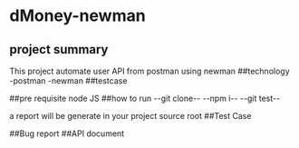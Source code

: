# dMoney-newman
## project summary 
This project automate user API from postman using newman
##technology
-postman
-newman
##testcase
<link>
##pre requisite
node JS
##how to run
--git clone--
--npm i--
--git test--

a report will be generate in your project source root
##Test Case
<link>
##Bug report
##API document
<link>



